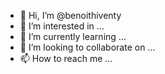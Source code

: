 - 👋 Hi, I’m @benoithiventy
- 👀 I’m interested in ...
- 🌱 I’m currently learning ...
- 💞️ I’m looking to collaborate on ...
- 📫 How to reach me ...

<!---
benoithiventy/benoithiventy is a ✨ special ✨ repository because its `README.md` (this file) appears on your GitHub profile.
You can click the Preview link to take a look at your changes.
--->
